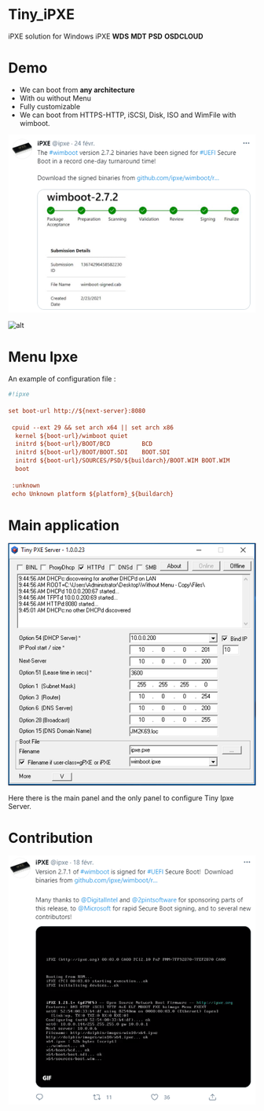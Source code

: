 # Tiny_iPXE

iPXE solution for Windows iPXE **WDS** **MDT** **PSD** **OSDCLOUD**

# Demo

* We can boot from **any architecture**
* With ou without Menu
* Fully customizable
* We can boot from HTTPS-HTTP, iSCSI, Disk, ISO and WimFile with wimboot.

![Auhtors_img](/Resources/Tweet.PNG)


![alt](https://github.com/JM2K69/Tiny_iPXE/blob/main/Resources/img/demo.gif)

# Menu Ipxe

An example of configuration file :

```ini
#!ipxe

set boot-url http://${next-server}:8080

 cpuid --ext 29 && set arch x64 || set arch x86
  kernel ${boot-url}/wimboot quiet
  initrd ${boot-url}/BOOT/BCD         BCD
  initrd ${boot-url}/BOOT/BOOT.SDI    BOOT.SDI
  initrd ${boot-url}/SOURCES/PSD/${buildarch}/BOOT.WIM BOOT.WIM
  boot

 :unknown
 echo Unknown platform ${platform}_${buildarch}
```

# Main application


![Auhtors_img](/Resources/img/TinyIPXE_GUI.PNG)

Here there is the main panel and the only panel to configure Tiny Ipxe Server.

# Contribution



![Auhtors_img](/Resources/Tweet2.PNG)
